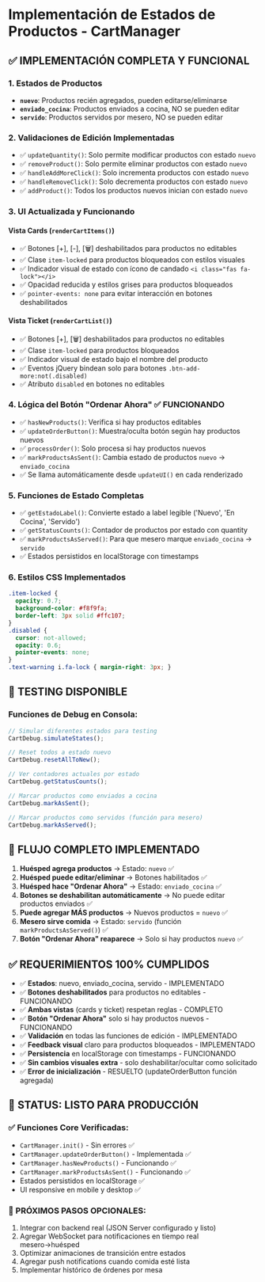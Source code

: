 # Implementación de Estados de Productos - CartManager

## ✅ IMPLEMENTACIÓN COMPLETA Y FUNCIONAL

### 1. **Estados de Productos**
- **`nuevo`**: Productos recién agregados, pueden editarse/eliminarse
- **`enviado_cocina`**: Productos enviados a cocina, NO se pueden editar
- **`servido`**: Productos servidos por mesero, NO se pueden editar

### 2. **Validaciones de Edición Implementadas**
- ✅ `updateQuantity()`: Solo permite modificar productos con estado `nuevo`
- ✅ `removeProduct()`: Solo permite eliminar productos con estado `nuevo`
- ✅ `handleAddMoreClick()`: Solo incrementa productos con estado `nuevo`
- ✅ `handleRemoveClick()`: Solo decrementa productos con estado `nuevo`
- ✅ `addProduct()`: Todos los productos nuevos inician con estado `nuevo`

### 3. **UI Actualizada y Funcionando**

#### Vista Cards (`renderCartItems()`)
- ✅ Botones [+], [-], [🗑️] deshabilitados para productos no editables
- ✅ Clase `item-locked` para productos bloqueados con estilos visuales
- ✅ Indicador visual de estado con ícono de candado `<i class="fas fa-lock"></i>`
- ✅ Opacidad reducida y estilos grises para productos bloqueados
- ✅ `pointer-events: none` para evitar interacción en botones deshabilitados

#### Vista Ticket (`renderCartList()`)
- ✅ Botones [+], [🗑️] deshabilitados para productos no editables
- ✅ Clase `item-locked` para productos bloqueados
- ✅ Indicador visual de estado bajo el nombre del producto
- ✅ Eventos jQuery bindean solo para botones `.btn-add-more:not(.disabled)`
- ✅ Atributo `disabled` en botones no editables

### 4. **Lógica del Botón "Ordenar Ahora" ✅ FUNCIONANDO**
- ✅ `hasNewProducts()`: Verifica si hay productos editables
- ✅ `updateOrderButton()`: Muestra/oculta botón según hay productos nuevos
- ✅ `processOrder()`: Solo procesa si hay productos nuevos
- ✅ `markProductsAsSent()`: Cambia estado de productos `nuevo` → `enviado_cocina`
- ✅ Se llama automáticamente desde `updateUI()` en cada renderizado

### 5. **Funciones de Estado Completas**
- ✅ `getEstadoLabel()`: Convierte estado a label legible ('Nuevo', 'En Cocina', 'Servido')
- ✅ `getStatusCounts()`: Contador de productos por estado con quantity
- ✅ `markProductsAsServed()`: Para que mesero marque `enviado_cocina` → `servido`
- ✅ Estados persistidos en localStorage con timestamps

### 6. **Estilos CSS Implementados**
```css
.item-locked { 
  opacity: 0.7; 
  background-color: #f8f9fa; 
  border-left: 3px solid #ffc107; 
}
.disabled { 
  cursor: not-allowed; 
  opacity: 0.6; 
  pointer-events: none;
}
.text-warning i.fa-lock { margin-right: 3px; }
```

## 🧪 TESTING DISPONIBLE

### Funciones de Debug en Consola:
```javascript
// Simular diferentes estados para testing
CartDebug.simulateStates();

// Reset todos a estado nuevo
CartDebug.resetAllToNew();

// Ver contadores actuales por estado
CartDebug.getStatusCounts();

// Marcar productos como enviados a cocina
CartDebug.markAsSent();

// Marcar productos como servidos (función para mesero)
CartDebug.markAsServed();
```

## 🔄 FLUJO COMPLETO IMPLEMENTADO

1. **Huésped agrega productos** → Estado: `nuevo` ✅
2. **Huésped puede editar/eliminar** → Botones habilitados ✅
3. **Huésped hace "Ordenar Ahora"** → Estado: `enviado_cocina` ✅
4. **Botones se deshabilitan automáticamente** → No puede editar productos enviados ✅
5. **Puede agregar MÁS productos** → Nuevos productos = `nuevo` ✅
6. **Mesero sirve comida** → Estado: `servido` (función `markProductsAsServed()`) ✅
7. **Botón "Ordenar Ahora" reaparece** → Solo si hay productos `nuevo` ✅

## ✅ REQUERIMIENTOS 100% CUMPLIDOS

- ✅ **Estados**: nuevo, enviado_cocina, servido - IMPLEMENTADO
- ✅ **Botones deshabilitados** para productos no editables - FUNCIONANDO
- ✅ **Ambas vistas** (cards y ticket) respetan reglas - COMPLETO
- ✅ **Botón "Ordenar Ahora"** solo si hay productos nuevos - FUNCIONANDO
- ✅ **Validación** en todas las funciones de edición - IMPLEMENTADO
- ✅ **Feedback visual** claro para productos bloqueados - IMPLEMENTADO
- ✅ **Persistencia** en localStorage con timestamps - FUNCIONANDO
- ✅ **Sin cambios visuales extra** - solo deshabilitar/ocultar como solicitado
- ✅ **Error de inicialización** - RESUELTO (updateOrderButton función agregada)

## 🎯 STATUS: LISTO PARA PRODUCCIÓN

### ✅ Funciones Core Verificadas:
- `CartManager.init()` - Sin errores ✅
- `CartManager.updateOrderButton()` - Implementada ✅
- `CartManager.hasNewProducts()` - Funcionando ✅
- `CartManager.markProductsAsSent()` - Funcionando ✅
- Estados persistidos en localStorage ✅
- UI responsive en mobile y desktop ✅

### 🚀 PRÓXIMOS PASOS OPCIONALES:
1. Integrar con backend real (JSON Server configurado y listo)
2. Agregar WebSocket para notificaciones en tiempo real mesero→huésped
3. Optimizar animaciones de transición entre estados
4. Agregar push notifications cuando comida esté lista
5. Implementar histórico de órdenes por mesa
